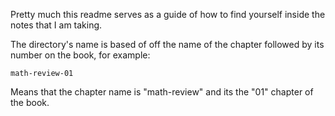 Pretty much this readme serves as a guide of how to find yourself inside the notes that I am taking.

The directory's name is based of off the name of the chapter followed by its number on the book, for example:

`math-review-01`

Means that the chapter name is "math-review" and its the "01" chapter of the book.
